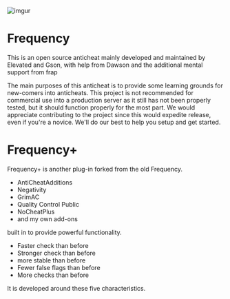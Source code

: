 ![imgur](https://i.imgur.com/FN2dqsq.png)

# Frequency

This is an open source anticheat mainly developed and maintained by Elevated and Gson, with help from Dawson and the additional mental support from frap

The main purposes of this anticheat is to provide some learning grounds for new-comers into anticheats. This project is not recommended for
commercial use into a production server as it still has not been properly tested, but it should function properly for the most part. We would appreciate contributing to the project since this would expedite release, even if you're a novice. We'll do our best to help you setup and get started. 

# Frequency+
Frequency+ is another plug-in forked from the old Frequency.

- AntiCheatAdditions
- Negativity
- GrimAC
- Quality Control Public
- NoCheatPlus
- and my own add-ons 

built in to provide powerful functionality.

- Faster check than before
- Stronger check than before
- more stable than before
- Fewer false flags than before
- More checks than before

It is developed around these five characteristics.